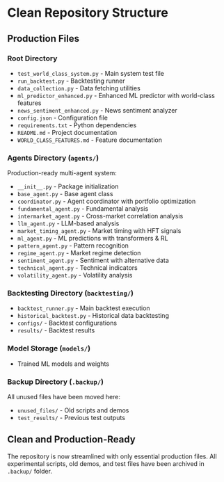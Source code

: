 # Clean Repository Structure

## Production Files

### Root Directory
- `test_world_class_system.py` - Main system test file
- `run_backtest.py` - Backtesting runner
- `data_collection.py` - Data fetching utilities
- `ml_predictor_enhanced.py` - Enhanced ML predictor with world-class features
- `news_sentiment_enhanced.py` - News sentiment analyzer
- `config.json` - Configuration file
- `requirements.txt` - Python dependencies
- `README.md` - Project documentation
- `WORLD_CLASS_FEATURES.md` - Feature documentation

### Agents Directory (`agents/`)
Production-ready multi-agent system:
- `__init__.py` - Package initialization
- `base_agent.py` - Base agent class
- `coordinator.py` - Agent coordinator with portfolio optimization
- `fundamental_agent.py` - Fundamental analysis
- `intermarket_agent.py` - Cross-market correlation analysis
- `llm_agent.py` - LLM-based analysis
- `market_timing_agent.py` - Market timing with HFT signals
- `ml_agent.py` - ML predictions with transformers & RL
- `pattern_agent.py` - Pattern recognition
- `regime_agent.py` - Market regime detection
- `sentiment_agent.py` - Sentiment with alternative data
- `technical_agent.py` - Technical indicators
- `volatility_agent.py` - Volatility analysis

### Backtesting Directory (`backtesting/`)
- `backtest_runner.py` - Main backtest execution
- `historical_backtest.py` - Historical data backtesting
- `configs/` - Backtest configurations
- `results/` - Backtest results

### Model Storage (`models/`)
- Trained ML models and weights

### Backup Directory (`.backup/`)
All unused files have been moved here:
- `unused_files/` - Old scripts and demos
- `test_results/` - Previous test outputs

## Clean and Production-Ready

The repository is now streamlined with only essential production files. All experimental scripts, old demos, and test files have been archived in `.backup/` folder.